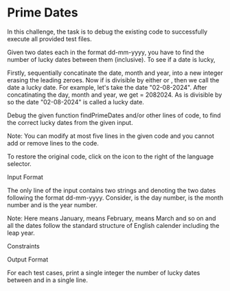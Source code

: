 # Prime Dates

In this challenge, the task is to debug the existing code to successfully execute all provided test files.

Given two dates each in the format dd-mm-yyyy, you have to find the number of lucky dates between them (inclusive). To see if a date is lucky,

Firstly, sequentially concatinate the date, month and year, into a new integer erasing the leading zeroes.
Now if is divisible by either or , then we call the date a lucky date.
For example, let's take the date "02-08-2024". After concatinating the day, month and year, we get = 2082024. As is divisible by so the date "02-08-2024" is called a lucky date.

Debug the given function findPrimeDates and/or other lines of code, to find the correct lucky dates from the given input.

Note: You can modify at most five lines in the given code and you cannot add or remove lines to the code.

To restore the original code, click on the icon to the right of the language selector.

Input Format

The only line of the input contains two strings and denoting the two dates following the format dd-mm-yyyy. Consider, is the day number, is the month number and is the year number.

Note: Here means January, means February, means March and so on and all the dates follow the standard structure of English calender including the leap year.

Constraints

Output Format

For each test cases, print a single integer the number of lucky dates between and in a single line.
